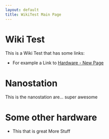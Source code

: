 ```yaml
---
layout: default
title: WikiTest Main Page
---
```


# Wiki Test  

This is a Wiki Test that has some links:
* For example a Link to [Hardware - New Page](hardware/newpage)


# Nanostation
This is the nanostation are... super awesome

# Some other hardware
* This that is great
More Stuff

